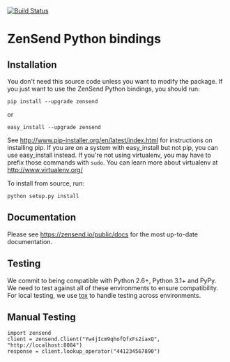 [![Build Status](https://travis-ci.org/zensend/zensend_python_api.svg?branch=master)](https://travis-ci.org/zensend/zensend_python_api)

# ZenSend Python bindings 

## Installation

You don't need this source code unless you want to modify the
package. If you just want to use the ZenSend Python bindings, you
should run:

    pip install --upgrade zensend

or

    easy_install --upgrade zensend

See http://www.pip-installer.org/en/latest/index.html for instructions
on installing pip. If you are on a system with easy_install but not
pip, you can use easy_install instead. If you're not using virtualenv,
you may have to prefix those commands with `sudo`. You can learn more
about virtualenv at http://www.virtualenv.org/

To install from source, run:

    python setup.py install

## Documentation

Please see https://zensend.io/public/docs for the most up-to-date documentation.

## Testing

We commit to being compatible with Python 2.6+, Python 3.1+ and PyPy.  We need to test against all of these environments to ensure compatibility. For local testing, we use [tox](http://tox.readthedocs.org/) to handle testing across environments.

## Manual Testing

    import zensend
    client = zensend.Client("Yw4jIcm9qhofQfxFs2iaxQ", "http://localhost:8084")
    response = client.lookup_operator("441234567890")

